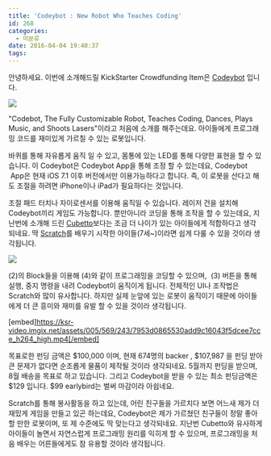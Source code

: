 ```yaml
---
title: 'Codeybot : New Robot Who Teaches Coding'
id: 268
categories:
  - 미분류
date: 2016-04-04 19:40:37
tags:
---
```


안녕하세요. 이번에 소개해드릴 KickStarter Crowdfunding Item은 [Codeybot](https://www.kickstarter.com/projects/1818505613/codeybot-new-robot-who-teaches-coding?ref=category_recommended) 입니다.

![](https://i.imgur.com/FAjCMI5.gif)

"Codebot, The Fully Customizable Robot, Teaches Coding, Dances, Plays Music, and Shoots Lasers"이라고 처음에 소개를 해주는데요. 아이들에게 프로그래밍 코드를 재미있게 가르칠 수 있는 로봇입니다.

바퀴를 통해 자유롭게 움직 일 수 있고, 몸통에 있는 LED를 통해 다양한 표현을 할 수 있습니다. 이 Codeybot은 Codeybot App을 통해 조정 할 수 있는데요, Codeybot  App은 현재 iOS 7.1 이후 버전에서만 이용가능하다고 합니다. 즉, 이 로봇을 산다고 해도 조절을 하려면 iPhone이나 iPad가 필요하다는 것입니다.

조절 패드 터치나 자이로센서를 이용해 움직일 수 있습니다. 레이저 건을 설치해 Codeybot끼리 게임도 가능합니다. 뿐만아니라 코딩을 통해 조작을 할 수 있는데요, 지난번에 소개해 드린 [Cubetto](https://www.kickstarter.com/projects/primotoys/cubetto-hands-on-coding-for-girls-and-boys-aged-3?ref=category)보다는 조금 더 나이가 있는 아이들에게 적합하다고 생각되네요. 딱 [Scratch](https://scratch.mit.edu/)를 배우기 시작한 아이들(7세~)이라면 쉽게 다룰 수 있을 것이라 생각됩니다.

![](http://i.imgur.com/n9cOc5C.jpg?1)

(2)의 Block들을 이용해 (4)와 같이 프로그래밍을 코딩할 수 있으며,  (3) 버튼을 통해 실행, 중지 명령을 내려 Codeybot이 움직이게 됩니다. 전체적인 UI나 조작법은 Scratch와 많이 유사합니다. 하지만 실제 눈앞에 있는 로봇이 움직이기 때문에 아이들에게 더 큰 흥미와 재미를 유발 할 수 있을 것이라 생각됩니다.

[embed]https://ksr-video.imgix.net/assets/005/569/243/7953d0865530add9c16043f5dcee7cce_h264_high.mp4[/embed]

목표로한 펀딩 금액은 $100,000 이며, 현재 674명의 backer , $107,987 을 펀딩 받아 큰 문제가 없다면 순조롭게 물품이 제작될 것이라 생각되네요. 5월까지 펀딩을 받으며, 8월 배송을 목표로 하고 있습니다. 그리고 Codeybot을 받을 수 있는 최소 펀딩금액은 $129 입니다. $99 earlybird는 벌써 마감이라 아쉽네요.

Scratch를 통해 봉사활동을 하고 있는데, 어린 친구들을 가르치다 보면 어느새 제가 더 재밌게 게임을 만들고 있곤 하는데요, Codeybot은 제가 가르쳤던 친구들이 정말 좋아할 만한 로봇이며, 또 제 수준에도 딱 맞는다고 생각되네요. 지난번 Cubetto와 유사하게 아이들이 놀면서 자연스럽게 프로그래밍 원리를 익히게 할 수 있으며, 프로그래밍을 처음 배우는 어른들에게도 참 유용할 것이라 생각됩니다.